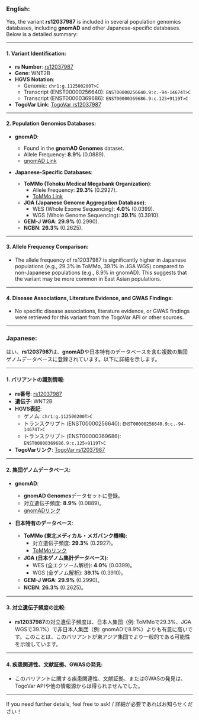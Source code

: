 ### English:
Yes, the variant **rs12037987** is included in several population genomics databases, including **gnomAD** and other Japanese-specific databases. Below is a detailed summary:

---

#### 1. **Variant Identification**:
- **rs Number**: [rs12037987](https://identifiers.org/dbsnp/rs12037987)
- **Gene**: WNT2B
- **HGVS Notation**:
  - Genomic: `chr1:g.112500200T>C`
  - Transcript (ENST00000256640): `ENST00000256640.9:c.-94-14674T>C`
  - Transcript (ENST00000369686): `ENST00000369686.9:c.125+9119T>C`
- **TogoVar Link**: [TogoVar rs12037987](https://togovar.org/variant/tgv2831701)

---

#### 2. **Population Genomics Databases**:
- **gnomAD**: 
  - Found in the **gnomAD Genomes** dataset.
  - Allele Frequency: **8.9%** (0.0889).
  - [gnomAD Link](https://gnomad.broadinstitute.org/variant/1-112500200-T-C?dataset=gnomad_r4)

- **Japanese-Specific Databases**:
  - **ToMMo (Tohoku Medical Megabank Organization)**:
    - Allele Frequency: **29.3%** (0.2927).
    - [ToMMo Link](https://jmorp.megabank.tohoku.ac.jp/search?query=1%3A112500200)
  - **JGA (Japanese Genome Aggregation Database)**:
    - WES (Whole Exome Sequencing): **4.0%** (0.0399).
    - WGS (Whole Genome Sequencing): **39.1%** (0.3910).
  - **GEM-J WGA**: **29.9%** (0.2990).
  - **NCBN**: **26.3%** (0.2625).

---

#### 3. **Allele Frequency Comparison**:
- The allele frequency of rs12037987 is significantly higher in Japanese populations (e.g., 29.3% in ToMMo, 39.1% in JGA WGS) compared to non-Japanese populations (e.g., 8.9% in gnomAD). This suggests that the variant may be more common in East Asian populations.

---

#### 4. **Disease Associations, Literature Evidence, and GWAS Findings**:
- No specific disease associations, literature evidence, or GWAS findings were retrieved for this variant from the TogoVar API or other sources.

---

### Japanese:
はい、**rs12037987**は、**gnomAD**や日本特有のデータベースを含む複数の集団ゲノムデータベースに登録されています。以下に詳細を示します。

---

#### 1. **バリアントの識別情報**:
- **rs番号**: [rs12037987](https://identifiers.org/dbsnp/rs12037987)
- **遺伝子**: WNT2B
- **HGVS表記**:
  - ゲノム: `chr1:g.112500200T>C`
  - トランスクリプト (ENST00000256640): `ENST00000256640.9:c.-94-14674T>C`
  - トランスクリプト (ENST00000369686): `ENST00000369686.9:c.125+9119T>C`
- **TogoVarリンク**: [TogoVar rs12037987](https://togovar.org/variant/tgv2831701)

---

#### 2. **集団ゲノムデータベース**:
- **gnomAD**:
  - **gnomAD Genomes**データセットに登録。
  - 対立遺伝子頻度: **8.9%** (0.0889)。
  - [gnomADリンク](https://gnomad.broadinstitute.org/variant/1-112500200-T-C?dataset=gnomad_r4)

- **日本特有のデータベース**:
  - **ToMMo (東北メディカル・メガバンク機構)**:
    - 対立遺伝子頻度: **29.3%** (0.2927)。
    - [ToMMoリンク](https://jmorp.megabank.tohoku.ac.jp/search?query=1%3A112500200)
  - **JGA (日本ゲノム集計データベース)**:
    - WES (全エクソーム解析): **4.0%** (0.0399)。
    - WGS (全ゲノム解析): **39.1%** (0.3910)。
  - **GEM-J WGA**: **29.9%** (0.2990)。
  - **NCBN**: **26.3%** (0.2625)。

---

#### 3. **対立遺伝子頻度の比較**:
- **rs12037987**の対立遺伝子頻度は、日本人集団（例: ToMMoで29.3%、JGA WGSで39.1%）で非日本人集団（例: gnomADで8.9%）よりも有意に高いです。このことは、このバリアントが東アジア集団でより一般的である可能性を示唆しています。

---

#### 4. **疾患関連性、文献証拠、GWASの発見**:
- このバリアントに関する疾患関連性、文献証拠、またはGWASの発見は、TogoVar APIや他の情報源からは得られませんでした。

--- 

If you need further details, feel free to ask! / 詳細が必要であればお知らせください！